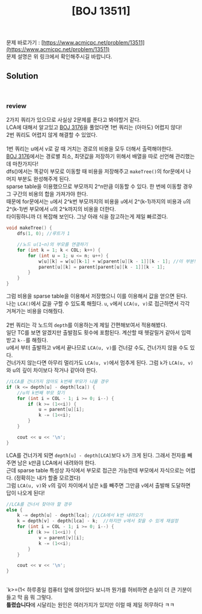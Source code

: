 ﻿---
toc: true
title:  "[BOJ 13511]"
last_modified_at:   2020-08-05
excerpt: "트리와 쿼리 2"
categories: PS2020
image: "/images/13511.png"
sitemap :
  changefreq : weekly
  priority : 1.0
---
문제 바로가기 : [https://www.acmicpc.net/problem/13511](https://www.acmicpc.net/problem/13511)<br>
문제 설명은 위 링크에서 확인해주시길 바랍니다.
<br>
## Solution
<script src="https://gist.github.com/yooniversal/4d241b366f67bde2e107e8e421309724.js"></script><br>

### review
2가지 쿼리가 있으므로 사실상 2문제를 푼다고 봐야할거 같다.<br>
LCA에 대해서 알고있고 [BOJ 3176](https://www.acmicpc.net/problem/3176)을 풀었다면 1번 쿼리는 (아마도) 어렵지 않다!<br>
2번 쿼리도 어렵지 않게 해결할 수 있었다.<Br>
<br>
1번 쿼리는 u에서 v로 갈 때 거치는 경로의 비용을 모두 더해서 출력해야한다.<br>
[BOJ 3176](https://www.acmicpc.net/problem/3176)에서는 경로별 최소, 최댓값을 저장하기 위해서 배열을 따로 선언해 관리했는데 마찬가지다!<br>
dfs()에서는 똑같이 부모로 이동할 때 비용을 저장해주고 `makeTree()`의 for문에서 나머지 부분도 완성해주게 된다.<br>
sparse table을 이용했으므로 부모까지 2^n만큼 이동할 수 있다. 한 번에 이동할 경우 그 구간의 비용의 합을 가져가야 한다.<br>
때문에 for문에서는 `u`에서 2^k번 부모까지의 비용을 `u`에서 2^(k-1)까지의 비용과 `u`의 2^(k-1)번 부모에서 `u`의 2^k까지의 비용을 더한다.<br>
타이핑하니까 더 복잡해 보인다. 그냥 아래 식을 참고하는게 제일 빠르겠다.<br>
```cpp
void makeTree() {
    dfs(1, 0); //루트가 1

    //노드 u(1~n)의 부모를 연결하기
    for (int k = 1; k < COL; k++) {
        for (int u = 1; u <= n; u++) {
            w[u][k] = w[u][k-1] + w[parent[u][k - 1]][k - 1]; //이 부분!
            parent[u][k] = parent[parent[u][k - 1]][k - 1];
        }
    }
}
```
그럼 비용을 sparse table을 이용해서 저장했으니 이를 이용해서 값을 얻으면 된다.<br>
나는 `LCA()`에서 값을 구할 수 있도록 해줬다. `u`, `v`에서 `LCA(u, v)`로 접근하면서 각각 거쳐가는 비용을 더해줬다.<br>
<br>
2번 쿼리는 각 노드의 `depth`를 이용하는게 제일 간편해보여서 적용해봤다.<br>
일단 TC를 보면 알겠지만 출발점도 횟수에 포함된다. 계산할 때 헷갈릴거 같아서 입력받고 `k--`를 해줬다.<br>
u에서 부터 출발하고 v에서 끝나므로 `LCA(u, v)`를 건너갈 수도, 건너가지 않을 수도 있다.<br>
건너가지 않는다면 아무리 멀리가도 `LCA(u, v)`에서 멈추게 된다. 그럼 `k`가 `LCA(u, v)`와 u의 깊이 차이보다 작거나 같아야 한다.<br>
```cpp
//LCA를 건너가지 않아도 k번째 부모가 나올 경우
if (k <= depth[u] - depth[lca]) {
    //u의 k번째 부모 찾기
    for (int i = COL - 1; i >= 0; i--) {
        if (k >= (1<<i)) {
            u = parent[u][i];
            k -= (1<<i);
        }
    }

    cout << u << '\n';
}
```
LCA를 건너가게 되면 `depth[u] - depth[LCA]`보다 `k`가 크게 된다. 그래서 전자를 빼주면 남은 `k`만큼 LCA에서 내려와야 한다.<br>
근데 sparse table 특성상 자식에서 부모로 접근은 가능한데 부모에서 자식으로는 어렵다. (정확히는 내가 할줄 모르겠다)<br>
그럼 `LCA(u, v)`와 `v`의 깊이 차이에서 남은 `k`를 빼주면 그만큼 `v`에서 출발해 도달하면 답이 나오게 된다!<br>
```cpp
//LCA를 건너서 찾아야 할 경우
else {
    k -= depth[u] - depth[lca]; //LCA에서 k번 내려오기
    k = depth[v] - depth[lca] - k;  //하지만 v에서 찾을 수 있게 재설정
    for (int i = COL - 1; i >= 0; i--) {
        if (k >= (1<<i)) {
            v = parent[v][i];
            k -= (1<<i);
        }
    }

    cout << v << '\n';
}
```
<br>
`k>=(1<<i)`에서 `1<<i`를 `i<<i`라고 적어서 4시간동안 삽질했다🥱<br>
하루종일 컴퓨터 앞에 앉아있다 보니까 뭔가를 허비하면 손실이 더 큰 기분이 들고 막 음 뭐 그렇다.<br>
<strong>틀렸습니다</strong>에 시달리는 원인은 여러가지가 있지만 이럴 때 제일 허무하다 ㅋㅋ


<script src="https://utteranc.es/client.js"
        repo="yooniversal/blog-comments"
        issue-term="pathname"
        theme="github-light"
        crossorigin="anonymous"
        async>
</script>
